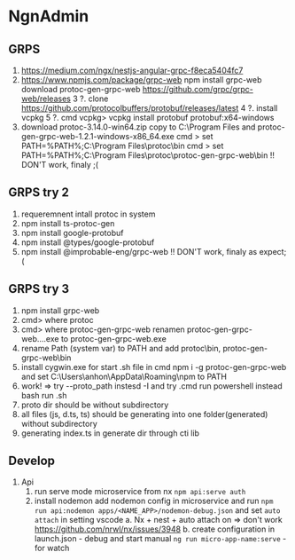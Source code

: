 # NgnAdmin
## GRPS
1. https://medium.com/ngx/nestjs-angular-grpc-f8eca5404fc7
2. https://www.npmjs.com/package/grpc-web 
    npm install grpc-web 
    download protoc-gen-grpc-web https://github.com/grpc/grpc-web/releases
3 ?. clone https://github.com/protocolbuffers/protobuf/releases/latest
4 ?. install vcpkg
5 ?. cmd vcpkg> vcpkg install protobuf protobuf:x64-windows
6. download protoc-3.14.0-win64.zip copy to C:\Program Files and protoc-gen-grpc-web-1.2.1-windows-x86_64.exe
      cmd > set PATH=%PATH%;C:\Program Files\protoc\bin
      cmd > set PATH=%PATH%;C:\Program Files\protoc\protoc-gen-grpc-web\bin 
!! DON'T work, finaly ;(
## GRPS try 2
1. requeremnent intall protoc in system
2. npm install ts-protoc-gen
2. npm install google-protobuf
2. npm install @types/google-protobuf
3. npm install @improbable-eng/grpc-web
!! DON'T work, finaly as expect;(
## GRPS try 3 
1. npm install grpc-web
2. cmd> where protoc
3. cmd> where protoc-gen-grpc-web 
                  renamen protoc-gen-grpc-web....exe to protoc-gen-grpc-web.exe
4. rename Path (system var) to PATH and add protoc\bin, protoc-gen-grpc-web\bin
5. install cygwin.exe for start .sh file in cmd 
        npm i -g protoc-gen-grpc-web and set C:\Users\anhon\AppData\Roaming\npm to PATH
6. work! => try --proto_path instesd -I and try .cmd run powershell instead bash run .sh
7. proto dir should be without subdirectory
8. all files (js, d.ts, ts) should be generating into one folder(generated) without subdirectory
9. generating index.ts in generate dir through cti lib

## Develop
1. Api
    1. run serve mode microservice from nx `npm api:serve auth`
    2. install nodemon add nodemon config in microservice and run `npm run api:nodemon apps/<NAME_APP>/nodemon-debug.json` and set `auto attach` in setting vscode
        a. Nx + nest + auto attach on => don't work https://github.com/nrwl/nx/issues/3948
        b. create configuration in launch.json - debug and start manual `ng run micro-app-name:serve` - for watch